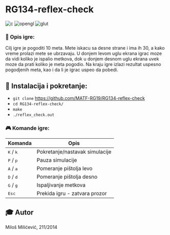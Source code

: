 # RG134-reflex-check


![c](https://img.shields.io/badge/language-c-orange)
![opengl](https://img.shields.io/badge/lib-opengl-green.svg)
![glut](https://img.shields.io/badge/lib-glut-green.svg)

### :memo: Opis igre:

Cilj igre je pogoditi 10 meta. Mete iskacu sa desne strane i ima ih 30, a kako vreme prolazi mete se ubrzavaju. U donjem levom uglu ekrana igrac moze da vidi koliko je ispalio metkova, dok u donjem desnom uglu ekrana uvek moze da prati koliko je meta pogodio. Na kraju igre izlazi rezultat uspesno pogodjenih meta, kao i da li je igrac uspeo da pobedi.

## :wrench: Instalacija i pokretanje:

- `git clone` https://github.com/MATF-RG19/RG134-reflex-check
- `cd RG134-reflex-check/`
- `make`
- `./reflex_check.out`

### :video_game: Komande igre:

| Komanda | Opis |
| --- | --- |
| <kbd>K</kbd> / <kbd>k</kbd> | Pokretanje/nastavak simulacije   |
| <kbd>P</kbd> / <kbd>p</kbd> | Pauza simulacije                 |
| <kbd>A</kbd> / <kbd>a</kbd> | Pomeranje pištolja levo          |
| <kbd>D</kbd> / <kbd>d</kbd> | Pomeranje pištolja desno         |
| <kbd>G</kbd> / <kbd>g</kbd> | Ispaljivanje metkova             |
| <kbd> Esc </kbd>            | Prekida igru - zatvara prozor    |

## :mortar_board: Autor

Miloš Milićević, 211/2014
